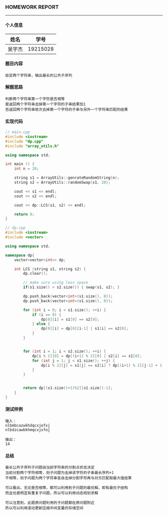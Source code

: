 ### HOMEWORK REPORT

---

#### 个人信息

 姓名 | 学号 
 :---: | :---:
 吴宇杰 | 19215028
 
#### 题目内容
 
    给定两个字符串，输出最长的公共子序列
    
#### 解题思路

    判断两个字符串第一个字符是否相等
    是返回两个字符串去掉第一个字符的子串结果加1
    否返回两个字符串依次去掉第一个字符的子串与另外一个字符串匹配的结果
    
#### 实现代码

```c++
// main.cpp
#include <iostream>
#include "dp.cpp"
#include "array_utils.h"

using namespace std;

int main () {
    int n = 20;

    string s1 = ArrayUtils::genrateRandomString(n);
    string s2 = ArrayUtils::randomSwap(s1, 20);

    cout << s1 << endl;
    cout << s2 << endl;

    cout << dp::LCS(s1, s2) << endl;

    return 0;
}

// dp.cpp
#include <iostream>
#include <vector>

using namespace std;

namespace dp{
    vector<vector<int>> dp;

    int LCS (string s1, string s2) {
        dp.clear();

        // make sure using less space
        if(s1.size() > s2.size()) { swap(s1, s2); }

        dp.push_back(vector<int>(s1.size(), 0));
        dp.push_back(vector<int>(s1.size(), 0));

        for (int i = 0; i < s1.size(); ++i) {
            if (i == 0) {
                dp[0][i] = s1[0] == s2[0];
            } else {
                dp[0][i] = dp[0][i-1] | s1[i] == s2[0];
            }
        }


        for (int i = 1; i < s2.size(); ++i) {
            dp[i % 2][0] = dp[(i+1) % 2][0] | s2[i] == s1[0];
            for (int j = 1; j < s1.size(); ++j) {
                dp[i % 2][j] = s1[j] == s2[i] ? dp[(i+1) % 2][j-1] + 1 : max(dp[(i+1) % 2][j], dp[i % 2][j - 1]);
            }
        }


        return dp[(s1.size()+1)%2][s1.size()-1];
    }
}

```

#### 测试样例

    输入：
    nlbmbcazwkhdqcxjofxj
    nlbdzcawbkhmqcxjxfoj
    
    输出：
    14

#### 总结

    最长公共子序列子问题由当前字符串的分割点状态决定
    当前分割两个字符相等，则子问题为去掉该字符的子串最长序列+1
    不相等，则子问题为两个字符串各自去掉分割字符再与对方匹配取最大值结果
    
    可以看出，无论是否相等，都可以利用到子问题的最优解，即有最优子结构
    而且也是明显有重复子问题，所以可以利用动态规划求解
    
    可以注意到，此题原问题利用的子问题都在原问题附近
    所以可以利用滚动更新压缩中间变量的存储空间
    